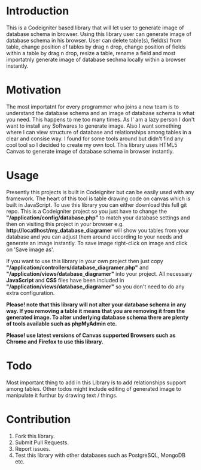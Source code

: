 Introduction
============
This is a Codeigniter based library that will let user to generate image of database schema in browser. Using this library user can generate image of database schema in his browser. User can delete table(s), field(s) from table, change position of tables by drag n drop, change position of fields within a table by drag n drop, resize a table, rename a field and most importatnly generate image of database sechma locally within a browser instantly.

Motivation
==========
The most importatnt for every programmer who joins a new team is to understand the database schema and an image of database schema is what you need. This happens to me too many times. As I' am a lazy person I don't want to install any Softwares to generate image. Also I want something where I can view structure of database and relationships among tables in a clear and consise way. I found for some tools around but didn't find any cool tool so I decided to create my own tool. This library uses HTML5 Canvas to generate image of database schema in browser instantly.

Usage
=====
Presently this projects is built in Codeigniter but can be easily used with any framework. The heart of this tool is table drawing code on canvas which is built in JavaScript. To use this library you can either download this full git repo. This is a Codeigniter project so you just have to change the **"/application/config/database.php"** to match your database settings and then on visiting this project in your browser e.g. **http://locatlhost/my_database_diagramer** will show you tables from your database and you can adjust them around according to your needs and generate an image instantly. To save image right-click on image and click on 'Save image as'.

If you want to use this library in your own project then just copy **"/application/controllers/database_diagramer.php"** and **"/application/views/database_diagramer"** into your project. All necessary **JavaScript** and **CSS** files have been included in **"/application/views/database_diagramer"** so you don't need to do any extra configuration.

**Please! note that this library will not alter your database schema in any way. If you removing a table it means that you are removing it from the generated image. To alter underlying database schema there are plenty of tools available such as phpMyAdmin etc.**

**Please! use latest versions of Canvas supported Browsers such as Chrome and Firefox to use this library.**

Todo
====
Most important thing to add in this Library is to add relationships support among tables. Other todos might include editing of generated image to manipulate it furthur by drawing text / things.

Contribution
============
1. Fork this library.
2. Submit Pull Requests.
3. Report issues.
4. Test this library with other databases such as PostgreSQL, MongoDB etc.



